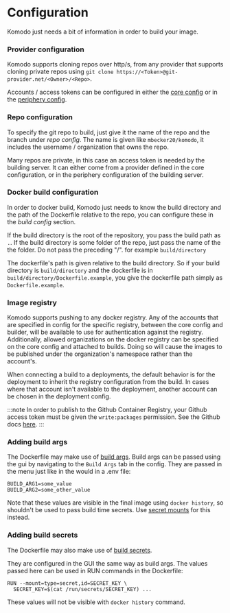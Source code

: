 # Configuration

Komodo just needs a bit of information in order to build your image.

### Provider configuration
Komodo supports cloning repos over http/s, from any provider that supports cloning private repos using `git clone https://<Token>@git-provider.net/<Owner>/<Repo>`.

Accounts / access tokens can be configured in either the [core config](../core-setup.md#configuration)
or in the [periphery config](../connecting-servers.md#manual-install-steps).

### Repo configuration
To specify the git repo to build, just give it the name of the repo and the branch under *repo config*. The name is given like `mbecker20/komodo`, it includes the username / organization that owns the repo.

Many repos are private, in this case an access token is needed by the building server.
It can either come from a provider defined in the core configuration,
or in the periphery configuration of the building server.

### Docker build configuration

In order to docker build, Komodo just needs to know the build directory and the path of the Dockerfile relative to the repo, you can configure these in the *build config* section.

If the build directory is the root of the repository, you pass the build path as `.`. If the build directory is some folder of the repo, just pass the name of the the folder. Do not pass the preceding "/". for example `build/directory`

The dockerfile's path is given relative to the build directory. So if your build directory is `build/directory` and the dockerfile is in `build/directory/Dockerfile.example`, you give the dockerfile path simply as `Dockerfile.example`.

### Image registry

Komodo supports pushing to any docker registry. 
Any of the accounts that are specified in config for the specific registry, between the core config and builder, will be available to use for authentication against the registry.
Additionally, allowed organizations on the docker registry can be specified on the core config and attached to builds.
Doing so will cause the images to be published under the organization's namespace rather than the account's.

When connecting a build to a deployments, the default behavior is for the deployment to inherit the registry configuration from the build.
In cases where that account isn't available to the deployment, another account can be chosen in the deployment config.

:::note
In order to publish to the Github Container Registry, your Github access token must be given the `write:packages` permission.
See the Github docs [here](https://docs.github.com/en/packages/working-with-a-github-packages-registry/working-with-the-container-registry#authenticating-with-a-personal-access-token-classic).
:::

### Adding build args

The Dockerfile may make use of [build args](https://docs.docker.com/engine/reference/builder/#arg). Build args can be passed using the gui by navigating to the `Build Args` tab in the config. They are passed in the menu just like in the would in a .env file:

```
BUILD_ARG1=some_value
BUILD_ARG2=some_other_value
```

Note that these values are visible in the final image using `docker history`, so shouldn't be used to pass build time secrets. Use [secret mounts](https://docs.docker.com/engine/reference/builder/#run---mounttypesecret) for this instead.

### Adding build secrets

The Dockerfile may also make use of [build secrets](https://docs.docker.com/build/building/secrets).

They are configured in the GUI the same way as build args. The values passed here can be used in RUN commands in the Dockerfile:
```
RUN --mount=type=secret,id=SECRET_KEY \
  SECRET_KEY=$(cat /run/secrets/SECRET_KEY) ...
```

These values will not be visible with `docker history` command.